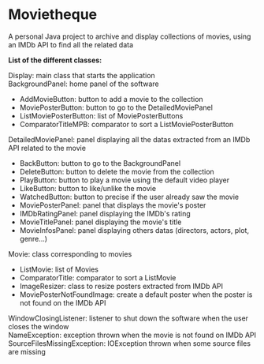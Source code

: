# Movietheque
A personal Java project to archive and display collections of movies, using an IMDb API to find all the related data

<strong>List of the different classes:</strong>

Display: main class that starts the application<br/>
BackgroundPanel: home panel of the software
<ul>
<li>AddMovieButton: button to add a movie to the collection</li>
<li>MoviePosterButton: button to go to the DetailedMoviePanel</li>
<li>ListMoviePosterButton: list of MoviePosterButtons</li>
<li>ComparatorTitleMPB: comparator to sort a ListMoviePosterButton</li>
</ul>

DetailedMoviePanel: panel displaying all the datas extracted from an IMDb API related to the movie
<ul>
<li>BackButton: button to go to the BackgroundPanel</li>
<li>DeleteButton: button to delete the movie from the collection</li>
<li>PlayButton: button to play a movie using the default video player</li>
<li>LikeButton: button to like/unlike the movie</li>
<li>WatchedButton: button to precise if the user already saw the movie</li>
<li>MoviePosterPanel: panel that displays the movie's poster</li>
<li>IMDbRatingPanel: panel displaying the IMDb's rating</li>
<li>MovieTitlePanel: panel displaying the movie's title</li>
<li>MovieInfosPanel: panel displaying others datas (directors, actors, plot, genre...)</li>
</ul>

Movie: class corresponding to movies
<ul>
<li>ListMovie: list of Movies</li>
<li>ComparatorTitle: comparator to sort a ListMovie</li>
<li>ImageResizer: class to resize posters extracted from IMDb API</li>
<li>MoviePosterNotFoundImage: create a default poster when the poster is not found on the IMDb API</li>
</ul>

WindowClosingListener: listener to shut down the software when the user closes the window<br/>
NameException: exception thrown when the movie is not found on IMDb API<br/>
SourceFilesMissingException: IOException thrown when some source files are missing



